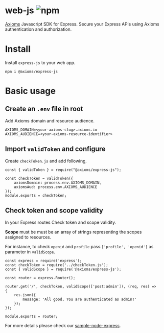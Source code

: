 # web-js ![npm](https://img.shields.io/npm/v/@axioms/express-js?style=flat-square)
[Axioms](https://axioms.io) Javascript SDK for Express. Secure your Express APIs using Axioms authentication and authorization.


# Install
Install `express-js` to your web app.

```
npm i @axioms/express-js
```

# Basic usage

## Create an `.env` file in root
Add Axioms domain and resource audience.

```
AXIOMS_DOMAIN=<your-axioms-slug>.axioms.io
AXIOMS_AUDIENCE=<your-axioms-resource-identifier>
```

## Import `validToken` and configure
Create `checkToken.js` and add following,

```
const { validToken } = require("@axioms/express-js");

const checkToken = validToken({
    axiomsDomain: process.env.AXIOMS_DOMAIN,
    axiomsAud: process.env.AXIOMS_AUDIENCE
});
module.exports = checkToken;
```

## Check token and scope validity
In your Express routes Check token and scope validity.


**Scope** must be must be an array of strings representing the scopes assigned to resources.

For instance, to check `openid` and `profile` pass `['profile', 'openid']` as parameter in `validScope`.


```
const express = require('express');
const checkToken = require('../checkToken.js');
const { validScope } = require('@axioms/express-js');

const router = express.Router();

router.get('/', checkToken, validScope(['post:admin']), (req, res) => {
    res.json({
        message: 'All good. You are authenticated as admin!'
    });
});

module.exports = router;
```

For more details please check our [sample-node-express](https://github.com/axioms-io/sample-node-express).